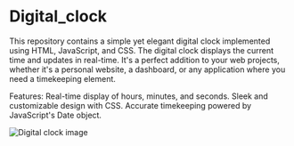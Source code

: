 # Digital_clock
This repository contains a simple yet elegant digital clock implemented using HTML, JavaScript, and CSS. The digital clock displays the current time and updates in real-time. It's a perfect addition to your web projects, whether it's a personal website, a dashboard, or any application where you need a timekeeping element.

Features:
Real-time display of hours, minutes, and seconds.
Sleek and customizable design with CSS.
Accurate timekeeping powered by JavaScript's Date object.

![Digital clock image](https://github.com/rajpattanaik/Digital_clock/assets/82193660/e8b4ef06-cb55-43cb-81ba-2b9854c55424)

